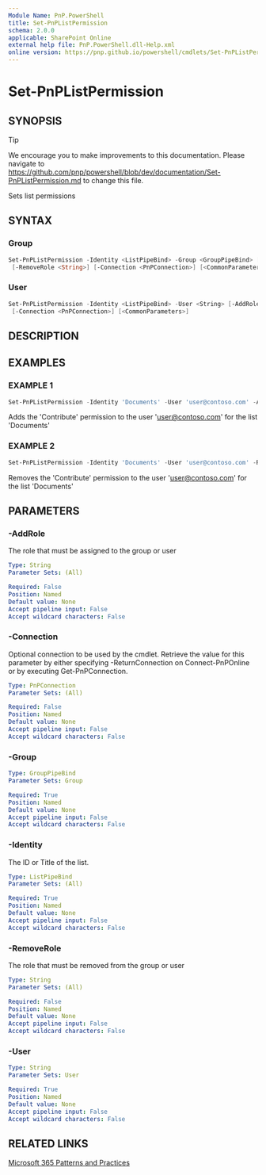 ```yaml
---
Module Name: PnP.PowerShell
title: Set-PnPListPermission
schema: 2.0.0
applicable: SharePoint Online
external help file: PnP.PowerShell.dll-Help.xml
online version: https://pnp.github.io/powershell/cmdlets/Set-PnPListPermission.html
---
```

 
# Set-PnPListPermission

## SYNOPSIS

> [!TIP]
> We encourage you to make improvements to this documentation. Please navigate to https://github.com/pnp/powershell/blob/dev/documentation/Set-PnPListPermission.md to change this file.

Sets list permissions

## SYNTAX

### Group
```powershell
Set-PnPListPermission -Identity <ListPipeBind> -Group <GroupPipeBind> [-AddRole <String>]
 [-RemoveRole <String>] [-Connection <PnPConnection>] [<CommonParameters>]
```

### User
```powershell
Set-PnPListPermission -Identity <ListPipeBind> -User <String> [-AddRole <String>] [-RemoveRole <String>]
 [-Connection <PnPConnection>] [<CommonParameters>]
```

## DESCRIPTION

## EXAMPLES

### EXAMPLE 1
```powershell
Set-PnPListPermission -Identity 'Documents' -User 'user@contoso.com' -AddRole 'Contribute'
```

Adds the 'Contribute' permission to the user 'user@contoso.com' for the list 'Documents'

### EXAMPLE 2
```powershell
Set-PnPListPermission -Identity 'Documents' -User 'user@contoso.com' -RemoveRole 'Contribute'
```

Removes the 'Contribute' permission to the user 'user@contoso.com' for the list 'Documents'

## PARAMETERS

### -AddRole
The role that must be assigned to the group or user

```yaml
Type: String
Parameter Sets: (All)

Required: False
Position: Named
Default value: None
Accept pipeline input: False
Accept wildcard characters: False
```

### -Connection
Optional connection to be used by the cmdlet. Retrieve the value for this parameter by either specifying -ReturnConnection on Connect-PnPOnline or by executing Get-PnPConnection.

```yaml
Type: PnPConnection
Parameter Sets: (All)

Required: False
Position: Named
Default value: None
Accept pipeline input: False
Accept wildcard characters: False
```

### -Group

```yaml
Type: GroupPipeBind
Parameter Sets: Group

Required: True
Position: Named
Default value: None
Accept pipeline input: False
Accept wildcard characters: False
```

### -Identity
The ID or Title of the list.

```yaml
Type: ListPipeBind
Parameter Sets: (All)

Required: True
Position: Named
Default value: None
Accept pipeline input: False
Accept wildcard characters: False
```

### -RemoveRole
The role that must be removed from the group or user

```yaml
Type: String
Parameter Sets: (All)

Required: False
Position: Named
Default value: None
Accept pipeline input: False
Accept wildcard characters: False
```

### -User

```yaml
Type: String
Parameter Sets: User

Required: True
Position: Named
Default value: None
Accept pipeline input: False
Accept wildcard characters: False
```



## RELATED LINKS

[Microsoft 365 Patterns and Practices](https://aka.ms/m365pnp)

